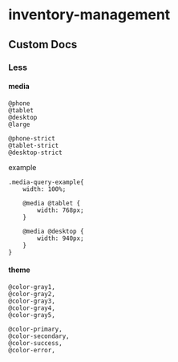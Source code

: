 # inventory-management

## Custom Docs
### Less 

#### media

```
@phone
@tablet
@desktop
@large

@phone-strict
@tablet-strict
@desktop-strict
```

example
```less
.media-query-example{
    width: 100%;
    
    @media @tablet {
        width: 768px;
    }
    
    @media @desktop {
        width: 940px;
    }
}
```


#### theme

```
@color-gray1,
@color-gray2,
@color-gray3,
@color-gray4,
@color-gray5,

@color-primary,
@color-secondary, 
@color-success,
@color-error,
```

